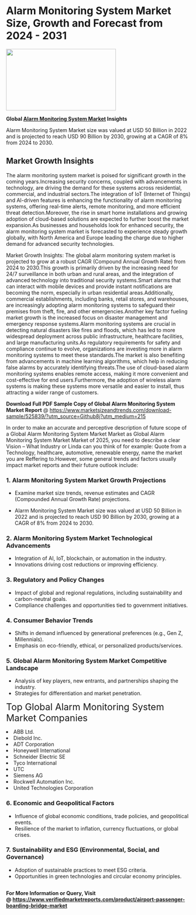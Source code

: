 <H1>Alarm Monitoring System Market Size, Growth and Forecast from 2024 - 2031</H1><img class="aligncenter size-medium wp-image-584254" src="https://thirdeyenews.in/wp-content/uploads/2024/09/Global-Market-Research-300x168.jpeg" alt="" width="300" height="168" /><p><strong>Global&nbsp;<a href="https://www.marketsizeandtrends.com/download-sample/525839/?utm_source=Github8j?utm_medium=215">Alarm Monitoring System Market</a> Insights</strong></p><p>Alarm Monitoring System Market size was valued at USD 50 Billion in 2022 and is projected to reach USD 90 Billion by 2030, growing at a CAGR of 8% from 2024 to 2030.</p><p><h2>Market Growth Insights</h2> <p>The alarm monitoring system market is poised for significant growth in the coming years.Increasing security concerns, coupled with advancements in technology, are driving the demand for these systems across residential, commercial, and industrial sectors.The integration of IoT (Internet of Things) and AI-driven features is enhancing the functionality of alarm monitoring systems, offering real-time alerts, remote monitoring, and more efficient threat detection.Moreover, the rise in smart home installations and growing adoption of cloud-based solutions are expected to further boost the market expansion.As businesses and households look for enhanced security, the alarm monitoring system market is forecasted to experience steady growth globally, with North America and Europe leading the charge due to higher demand for advanced security technologies. </p> <p>Market Growth Insights: The global alarm monitoring system market is projected to grow at a robust CAGR (Compound Annual Growth Rate) from 2024 to 2030.This growth is primarily driven by the increasing need for 24/7 surveillance in both urban and rural areas, and the integration of advanced technology into traditional security systems.Smart alarms that can interact with mobile devices and provide instant notifications are becoming the norm, especially in urban residential areas.Additionally, commercial establishments, including banks, retail stores, and warehouses, are increasingly adopting alarm monitoring systems to safeguard their premises from theft, fire, and other emergencies.Another key factor fueling market growth is the increased focus on disaster management and emergency response systems.Alarm monitoring systems are crucial in detecting natural disasters like fires and floods, which has led to more widespread deployment across public infrastructure, healthcare facilities, and large manufacturing units.As regulatory requirements for safety and compliance continue to evolve, organizations are investing more in alarm monitoring systems to meet these standards.The market is also benefiting from advancements in machine learning algorithms, which help in reducing false alarms by accurately identifying threats.The use of cloud-based alarm monitoring systems enables remote access, making it more convenient and cost-effective for end users.Furthermore, the adoption of wireless alarm systems is making these systems more versatile and easier to install, thus attracting a wider range of customers.</p><p><span class=""><strong>Download Full PDF Sample Copy of Global Alarm Monitoring System Market Report</strong> @ <a href="https://www.marketsizeandtrends.com/download-sample/525839/?utm_source=Github8j?utm_medium=215" target="_blank">https://www.marketsizeandtrends.com/download-sample/525839/?utm_source=Github8j?utm_medium=215</a></span></p><p>In order to make an accurate and perceptive description of future scope of a Global&nbsp;Alarm Monitoring System Market Market as Global&nbsp;Alarm Monitoring System Market Market of 2025, you need to describe a clear Vision &ndash; What Industry or Linda can you think of for example: Quote from a Technology, healthcare, automotive, renewable energy, name the market you are Reffering to.However, some general trends and factors usually impact market reports and their future outlook include:</p><h3>1.&nbsp;<strong>Alarm Monitoring System Market Growth Projections</strong></h3><ul><li>Examine market size trends, revenue estimates and CAGR (Compounded Annual Growth Rate) projections.</li><li><p>Alarm Monitoring System Market size was valued at USD 50 Billion in 2022 and is projected to reach USD 90 Billion by 2030, growing at a CAGR of 8% from 2024 to 2030.</p></li></ul><h3>2.&nbsp;<strong>Alarm Monitoring System Market Technological Advancements</strong></h3><ul><li>Integration of AI, IoT, blockchain, or automation in the industry.</li><li>Innovations driving cost reductions or improving efficiency.</li></ul><h3>3.&nbsp;<strong>Regulatory and Policy Changes</strong></h3><ul><li>Impact of global and regional regulations, including sustainability and carbon-neutral goals.</li><li>Compliance challenges and opportunities tied to government initiatives.</li></ul><h3>4.&nbsp;<strong>Consumer Behavior Trends</strong></h3><ul><li>Shifts in demand influenced by generational preferences (e.g., Gen Z, Millennials).</li><li>Emphasis on eco-friendly, ethical, or personalized products/services.</li></ul><h3>5.&nbsp;<strong>Global Alarm Monitoring System Market Competitive Landscape</strong></h3><ul><li>Analysis of key players, new entrants, and partnerships shaping the industry.</li><li>Strategies for differentiation and market penetration.</li></ul><p data-pm-slice="1 1 []"><span style="color: inherit; font-family: inherit; font-size: 25px;">Top Global Alarm Monitoring System Market Companies</span></p><div class="" data-test-id=""><p><li>ABB Ltd.</li><li> Diebold Inc.</li><li> ADT Corporation</li><li> Honeywell International</li><li> Schneider Electric SE</li><li> Tyco International</li><li> UTC</li><li> Siemens AG</li><li> Rockwell Automation Inc.</li><li> United Technologies Corporation</li></p></div><h3>6.&nbsp;<strong>Economic and Geopolitical Factors</strong></h3><ul><li>Influence of global economic conditions, trade policies, and geopolitical events.</li><li>Resilience of the market to inflation, currency fluctuations, or global crises.</li></ul><h3>7.&nbsp;<strong>Sustainability and ESG (Environmental, Social, and Governance)</strong></h3><ul><li>Adoption of sustainable practices to meet ESG criteria.</li><li>Opportunities in green technologies and circular economy principles.</li></ul><h2><strong style="font-size: 14px;">For More Information or Query, Visit @&nbsp;</strong><a style="background-color: #ffffff; font-size: 14px;" href="https://www.marketsizeandtrends.com/report/alarm-monitoring-system-market/" target="_blank">https://www.verifiedmarketreports.com/product/airport-passenger-boarding-bridge-market</a></h2>